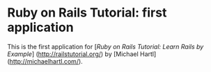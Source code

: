 #  Ruby on Rails Tutorial:  first application

This is the first application for [*Ruby on Rails Tutorial:  Learn Rails by Example*] (http://railstutorial.org/) by [Michael Hartl] (http://michaelhartl.com/).
